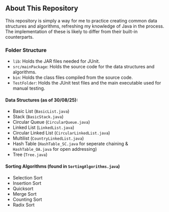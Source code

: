 ## About This Repository

This repository is simply a way for me to practice creating common data structures and algorithms, refreshing my knowledge of Java in the process. The implementation of these is likely to differ from their built-in counterparts.

### Folder Structure

- `lib`: Holds the JAR files needed for JUnit.
- `src/mainPackage`: Holds the source code for the data structures and algorithms.
- `bin`: Holds the class files compiled from the source code.
-  `TestFolder`: Holds the JUnit test files and the main executable used for manual testing.

#### Data Structures (as of 30/08/25):

- Basic List (`BasicList.java`)
- Stack (`BasicStack.java`)
- Circular Queue (`CircularQueue.java`)
- Linked List (`LinkedList.java`)
- Circular Linked List (`CircularLinkedList.java`)
- Multilist (`CountryLinkedList.java`)
- Hash Table (`HashTable_SC.java` for seperate chaining & `HashTable_OA.java` for open addressing)
- Tree (`Tree.java`)

#### Sorting Algorithms (found in `SortingAlgorithms.java`)

- Selection Sort
- Insertion Sort
- Quicksort
- Merge Sort
- Counting Sort
- Radix Sort

